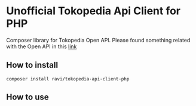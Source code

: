 # Unofficial Tokopedia Api Client for PHP

Composer library for Tokopedia Open API. Please found something related with the Open API in this [link](https://developer.tokopedia.com/openapi/guide/#/)

## How to install

`composer install ravi/tokopedia-api-client-php`

## How to use
```

```